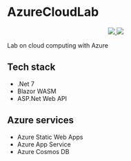 <!-- markdownlint-disable MD033-->
# AzureCloudLab

<p align="center">
  <a href="https://github.com/stassss2011/AzureCloudLab/actions/workflows/azure-static-web-apps-salmon-rock-03934c803.yml">
    <img src="https://github.com/stassss2011/AzureCloudLab/actions/workflows/azure-static-web-apps-salmon-rock-03934c803.yml/badge.svg">
  </a>
  <a href="https://github.com/stassss2011/AzureCloudLab/actions/workflows/main_azure-cloud-lab-todo-api.yml">
    <img src="https://github.com/stassss2011/AzureCloudLab/actions/workflows/main_azure-cloud-lab-todo-api.yml/badge.svg">
  </a>
</p>

Lab on cloud computing with Azure

## Tech stack
- .Net 7
- Blazor WASM
- ASP.Net Web API

## Azure services
- Azure Static Web Apps
- Azure App Service
- Azure Cosmos DB
